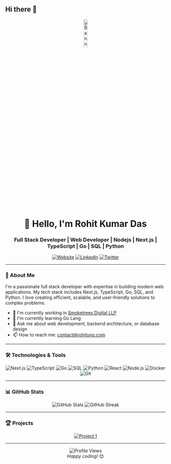 ## Hi there 👋

<!--
**rohitdas13595/rohitdas13595** is a ✨ _special_ ✨ repository because its `README.md` (this file) appears on your GitHub profile.

Here are some ideas to get you started:

- 🔭 I’m currently working on ...
- 🌱 I’m currently learning ...
- 👯 I’m looking to collaborate on ...
- 🤔 I’m looking for help with ...
- 💬 Ask me about ...
- 📫 How to reach me: ...
- 😄 Pronouns: ...
- ⚡ Fun fact: ...
-->


<div align="center">
  <img src="https://avatars.githubusercontent.com/u/50266278" alt="Banner Image" width="15%" style="border-radius: 50%;">
  <h1>👋 Hello, I'm Rohit Kumar Das</h1>
  <h3>Full Stack Developer | Web Developer | Nodejs | Next.js | TypeScript | Go | SQL | Python</h3>
</div>

<p align="center">
  <a href="https://rohituno.com"><img src="https://img.shields.io/badge/Website-DC143C?style=for-the-badge&logo=medium&logoColor=white" alt="Website"></a>
  <a href="https://www.linkedin.com/in/rohit-kumar-d-89ba021b3"><img src="https://img.shields.io/badge/LinkedIn-0077B5?style=for-the-badge&logo=linkedin&logoColor=white" alt="LinkedIn"></a>
  <a href="https://twitter.com/RohitKumar13595"><img src="https://img.shields.io/badge/Twitter-1DA1F2?style=for-the-badge&logo=twitter&logoColor=white" alt="Twitter"></a>
</p>

---

### 🚀 About Me

I'm a passionate full stack developer with expertise in building modern web applications. My tech stack includes Next.js, TypeScript, Go, SQL, and Python. I love creating efficient, scalable, and user-friendly solutions to complex problems.

- 🔭 I'm currently working in  [Smoketrees Digital LLP](http://smokewtrees.in)
- 🌱 I'm currently learning Go Lang
- 💬 Ask me about web development, backend architecture, or database design
- 📫 How to reach me: [contact@rohituno.com](mailto:contact@rohituno.com)

---

### 🛠️ Technologies & Tools

<p align="center">
  <img src="https://img.shields.io/badge/Next.js-000000?style=for-the-badge&logo=next.js&logoColor=white" alt="Next.js">
  <img src="https://img.shields.io/badge/TypeScript-3178C6?style=for-the-badge&logo=typescript&logoColor=white" alt="TypeScript">
  <img src="https://img.shields.io/badge/Go-00ADD8?style=for-the-badge&logo=go&logoColor=white" alt="Go">
  <img src="https://img.shields.io/badge/SQL-4479A1?style=for-the-badge&logo=mysql&logoColor=white" alt="SQL">
  <img src="https://img.shields.io/badge/Python-3776AB?style=for-the-badge&logo=python&logoColor=white" alt="Python">
  <img src="https://img.shields.io/badge/React-61DAFB?style=for-the-badge&logo=react&logoColor=black" alt="React">
  <img src="https://img.shields.io/badge/Node.js-339933?style=for-the-badge&logo=node.js&logoColor=white" alt="Node.js">
  <img src="https://img.shields.io/badge/Docker-2496ED?style=for-the-badge&logo=docker&logoColor=white" alt="Docker">
  <img src="https://img.shields.io/badge/Git-F05032?style=for-the-badge&logo=git&logoColor=white" alt="Git">
</p>

---

### 📊 GitHub Stats

<div align="center">
  <img src="https://github-readme-stats.vercel.app/api?username=rohitdas13595&show_icons=true&theme=radical" alt="GitHub Stats">
  <img src="https://github-readme-streak-stats.herokuapp.com/?user=rohitdas13595&theme=radical" alt="GitHub Streak">
</div>

---

### 🏆 Projects

<div align="center">
  <a href="https://github.com/rohitdas13595/health-nice">
    <img src="https://github-readme-stats.vercel.app/api/pin/?username=rohitdas13595&repo=health-nice&theme=radical" alt="Project 1">
  </a>
  <!-- <a href="https://github.com/rohitdas13595/project2">
    <img src="https://github-readme-stats.vercel.app/api/pin/?username=rohitdas13595&repo=project2&theme=radical" alt="Project 2">
  </a> -->
</div>

---

<div align="center">
  <img src="https://komarev.com/ghpvc/?username=yourusername&color=blueviolet&style=flat-square&label=Profile+Views" alt="Profile Views">
</div>

<div align="center">
  <i>Happy coding!</i> 😊
</div>
